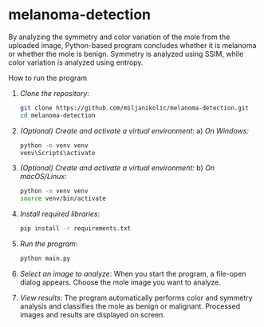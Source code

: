 # melanoma-detection
By analyzing the symmetry and color variation of the mole from the uploaded image, Python-based program concludes whether it is melanoma or whether the mole is benign.
Symmetry is analyzed using SSIM, while color variation is analyzed using entropy.

How to run the program
1. *Clone the repository*:
   ```bash
   git clone https://github.com/miljanikolic/melanoma-detection.git
   cd melanoma-detection

2. *(Optional)* *Create and activate a virtual environment:*
a) *On Windows:*
    ```bash
    python -m venv venv
    venv\Scripts\activate

2. *(Optional)* *Create and activate a virtual environment:*
b) *On macOS/Linux:*
    ```bash
    python -m venv venv
    source venv/bin/activate

3. *Install required libraries*:
    ```bash
    pip install -r requirements.txt

4. *Run the program*:
    ```bash
    python main.py

5. *Select an image to analyze*:
When you start the program, a file-open dialog appears. Choose the mole image you want to analyze.

6. *View results*:
The program automatically performs color and symmetry analysis and classifies the mole as benign or malignant. Processed images and results are displayed on screen.
